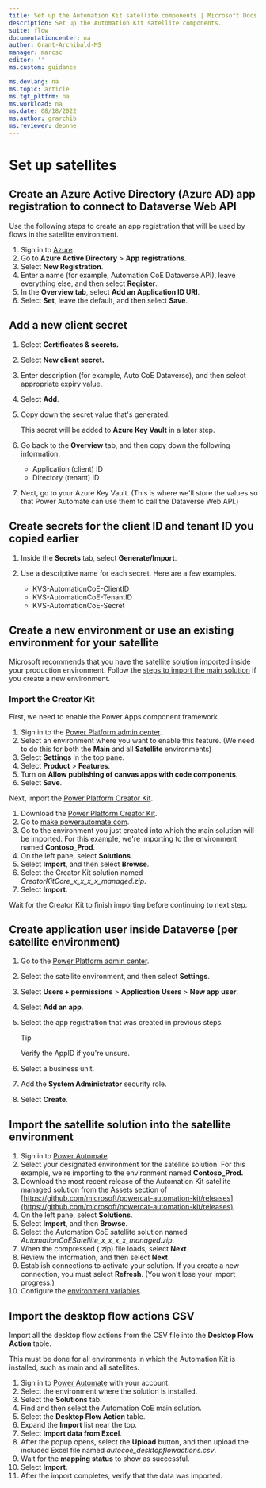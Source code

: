```yaml
---
title: Set up the Automation Kit satellite components | Microsoft Docs
description: Set up the Automation Kit satellite components.
suite: flow
documentationcenter: na
author: Grant-Archibald-MS
manager: marcsc
editor: ''
ms.custom: guidance

ms.devlang: na
ms.topic: article
ms.tgt_pltfrm: na
ms.workload: na
ms.date: 08/18/2022
ms.author: grarchib
ms.reviewer: deonhe
---
```


# Set up satellites

## Create an Azure Active Directory (Azure AD) app registration to connect to Dataverse Web API

Use the following steps to create an app registration that will be used by flows in the satellite environment.

1. Sign in to [Azure](https://portal.azure.com/).
1. Go to **Azure Active Directory** > **App registrations**.
1. Select **New Registration**.
1. Enter a name (for example, Automation CoE Dataverse API), leave everything else, and then select **Register**.
1. In the **Overview tab**, select **Add an Application ID URI**.
1. Select **Set**, leave the default, and then select **Save**.

## Add a new client secret

1. Select **Certificates & secrets.**
1. Select **New client secret.**
1. Enter description (for example, Auto CoE Dataverse), and then select appropriate expiry value.
1. Select **Add**.
1. Copy down the secret value that's generated.

   This secret will be added to **Azure Key Vault** in a later step.

1. Go back to the **Overview** tab, and then copy down the following information.

   - Application (client) ID
   - Directory (tenant) ID

1. Next, go to your Azure Key Vault. (This is where we'll store the values so that Power Automate can use them to call the Dataverse Web API.)

## Create secrets for the client ID and tenant ID you copied earlier

1. Inside the **Secrets** tab, select **Generate/Import**.
1. Use a descriptive name for each secret. Here are a few examples.

   - KVS-AutomationCoE-ClientID
   - KVS-AutomationCoE-TenantID
   - KVS-AutomationCoE-Secret

## Create a new environment or use an existing environment for your satellite

Microsoft recommends that you have the satellite solution imported inside your production environment. Follow the [steps to import the main solution](main.md) if you create a new environment.

### Import the Creator Kit

First, we need to enable the Power Apps component framework.

1. Sign in to the [Power Platform admin center](https://admin.powerplatform.microsoft.com/).
2. Select an environment where you want to enable this feature. (We need to do this for both the **Main** and all **Satellite** environments)
3. Select **Settings** in the top pane.
4. Select **Product** > **Features**.
5. Turn on **Allow publishing of canvas apps with code components**.
6. Select **Save**.

Next, import the [Power Platform Creator Kit](/power-platform/guidance/creator-kit/overview).

1. Download the [Power Platform Creator Kit](https://aka.ms/creatorkitdownload).
1. Go to [make.powerautomate.com](https://make.powerautomate.com/).
1. Go to the environment you just created into which the main solution will be imported. For this example, we're importing to the environment named **Contoso_Prod**.
1. On the left pane, select **Solutions**.
1. Select **Import**, and then select **Browse**.
1. Select the Creator Kit solution named *CreatorKitCore_x_x_x_x_managed.zip*.
1. Select **Import**.

Wait for the Creator Kit to finish importing before continuing to next step.


## Create application user inside Dataverse (per satellite environment)

1. Go to the [Power Platform admin center](https://admin.powerplatform.microsoft.com/).
1. Select the satellite environment, and then select **Settings**.
1. Select **Users + permissions** > **Application Users** > **New app user**.
1. Select **Add an app**.
1. Select the app registration that was created in previous steps.

    >[!TIP]
    >Verify the AppID if you're unsure.

1. Select a business unit.
1. Add the **System Administrator** security role.
1. Select **Create**.

## Import the satellite solution into the satellite environment

1. Sign in to [Power Automate](https://make.powerautomate.com).
1. Select your designated environment for the satellite solution. For this example, we're importing to the environment named **Contoso_Prod.**
1. Download the most recent release of the Automation Kit satellite managed solution from the Assets section of [https://github.com/microsoft/powercat-automation-kit/releases](https://github.com/microsoft/powercat-automation-kit/releases)
1. On the left pane, select **Solutions**.
1. Select **Import**, and then **Browse**.
1. Select the Automation CoE satellite solution named *AutomationCoESatellite_x_x_x_x_managed.zip*.
1. When the compressed (.zip) file loads, select **Next**.
1. Review the information, and then select **Next**.
1. Establish connections to activate your solution. If you create a new connection, you must select **Refresh**. (You won't lose your import progress.)
1. Configure the [environment variables](./environment-variables.md).

## Import the desktop flow actions CSV

Import all the desktop flow actions from the CSV file into the **Desktop Flow Action** table.

This must be done for all environments in which the Automation Kit is installed, such as main and all satellites.

1. Sign in to [Power Automate](https://make.powerautomate.com) with your account.
1. Select the environment where the solution is installed.
1. Select the **Solutions** tab.
1. Find and then select the Automation CoE main solution.
1. Select the **Desktop Flow Action** table.
1. Expand the **Import** list near the top.
1. Select **Import data from Excel**.
1. After the popup opens, select the **Upload** button, and then upload the included Excel file named *autocoe_desktopflowactions.csv*.
1. Wait for the **mapping status** to show as successful.
1. Select **Import**.
1. After the import completes, verify that the data was imported.
